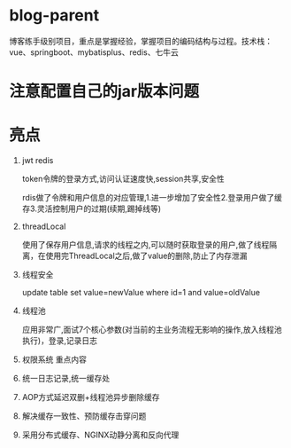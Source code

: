 # blog-parent
博客练手级别项目，重点是掌握经验，掌握项目的编码结构与过程。技术栈：vue、springboot、mybatisplus、redis、七牛云

# 注意配置自己的jar版本问题

# 亮点

1. jwt redis

   token令牌的登录方式,访问认证速度快,session共享,安全性

   rdis做了令牌和用户信息的对应管理,1.进一步增加了安全性2.登录用户做了缓存3.灵活控制用户的过期(续期,踢掉线等)

2. threadLocal

   使用了保存用户信息,请求的线程之内,可以随时获取登录的用户,做了线程隔离，在使用完ThreadLocal之后,做了value的删除,防止了内存泄漏

3. 线程安全

   update table set value=newValue where id=1 and value=oldValue

4. 线程池

   应用非常广,面试7个核心参数(对当前的主业务流程无影响的操作,放入线程池执行)，登录,记录日志

6. 权限系统  重点内容

7. 统一日志记录,统一缓存处

8. AOP方式延迟双删+线程池异步删除缓存

9. 解决缓存一致性、预防缓存击穿问题

10. 采用分布式缓存、NGINX动静分离和反向代理

